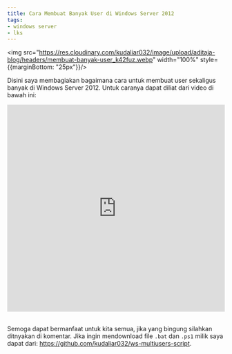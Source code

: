 ```yaml
---
title: Cara Membuat Banyak User di Windows Server 2012
tags:
- windows server
- lks
---
```


<img src="https://res.cloudinary.com/kudaliar032/image/upload/aditaja-blog/headers/membuat-banyak-user_k42fuz.webp" width="100%" style={{marginBottom: "25px"}}/>

Disini saya membagiakan bagaimana cara untuk membuat user sekaligus banyak di Windows Server 2012. Untuk caranya dapat diliat dari video di bawah ini:

<!-- truncate -->

<iframe width="100%" height="480" src="https://www.youtube.com/embed/0GNWufkEdN4" frameborder="0" allow="accelerometer; autoplay; clipboard-write; encrypted-media; gyroscope; picture-in-picture" allowfullscreen></iframe>

<br/>
<br/>

Semoga dapat bermanfaat untuk kita semua, jika yang bingung silahkan ditnyakan di komentar. Jika ingin mendownload file `.bat` dan `.ps1` milik saya dapat dari: https://github.com/kudaliar032/ws-multiusers-script.

